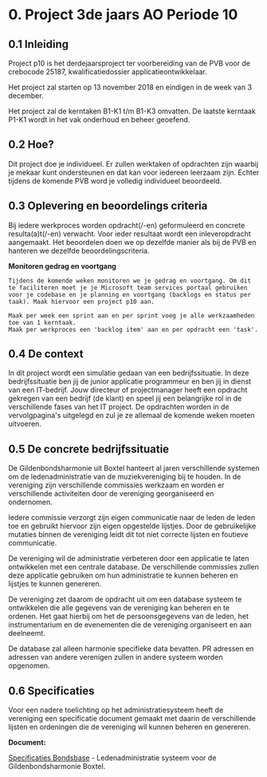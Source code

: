 # 0. Project 3de jaars AO Periode 10

## 0.1 Inleiding

Project p10 is het derdejaarsproject ter voorbereiding van de PVB voor de crebocode 25187, kwalificatiedossier applicatieontwikkelaar.

Het project zal starten op 13 november 2018 en eindigen in de week van 3 december. 

Het project zal de kerntaken B1-K1 t/m B1-K3 omvatten. De laatste kerntaak P1-K1 wordt in het vak onderhoud en beheer geoefend.

## 0.2 Hoe?

Dit project doe je individueel. Er zullen werktaken of opdrachten zijn waarbij je mekaar kunt ondersteunen en dat kan voor iedereen leerzaam zijn. Echter tijdens de komende PVB word je volledig individueel beoordeeld.


## 0.3 Oplevering en beoordelings criteria

Bij iedere werkproces worden opdracht(/-en) geformuleerd en concrete resulta(a)t(/-en) verwacht. Voor ieder resultaat wordt een inleveropdracht aangemaakt. Het beoordelen doen we op dezelfde manier als bij de PVB en hanteren we dezelfde beoordelingscriteria.

__Monitoren gedrag en voortgang__

    Tijdens de komende weken monitoren we je gedrag en voortgang. Om dit te faciliteren moet je je Microsoft team services portaal gebruiken voor je codebase en je planning en voortgang (backlogs en status per taak). Maak hiervoor een project p10 aan.  

    Maak per week een sprint aan en per sprint voeg je alle werkzaamheden toe van 1 kerntaak.
    Maak per werkproces een 'backlog item' aan en per opdracht een 'task'.

## 0.4 De context 

In dit project wordt een simulatie gedaan van een bedrijfssituatie. In deze bedrijfssituatie ben jij de junior applicatie programmeur en ben jij in dienst van een IT-bedrijf.
Jouw directeur of projectmanager heeft een opdracht gekregen van een bedrijf (de klant) en speel jij een belangrijke rol in de verschillende fases van het IT project.
De opdrachten worden in de vervolgpagina's uitgelegd en zul je ze allemaal de komende weken moeten uitvoeren.

## 0.5 De concrete bedrijfssituatie

De Gildenbondsharmonie uit Boxtel hanteert al jaren verschillende systemen om de ledenadministratie van de muziekvereniging bij te houden. In de vereniging zijn verschillende commissies werkzaam en worden er verschillende activiteiten door de vereniging georganiseerd en ondernomen.

Iedere commissie verzorgt zijn eigen communicatie naar de leden de leden toe en gebruikt hiervoor zijn eigen opgestelde lijstjes. Door de gebruikelijke mutaties binnen de vereniging leidt dit tot niet correcte lijsten en foutieve communicatie. 

De vereniging wil de administratie verbeteren door een applicatie te laten ontwikkelen met een centrale database. De verschillende commissies zullen deze applicatie gebruiken om hun administratie te kunnen beheren en lijstjes te kunnen genereren.

De vereniging zet daarom de opdracht uit om een database systeem te ontwikkelen die alle gegevens van de vereniging kan beheren en te ordenen. Het gaat hierbij om het de persoonsgegevens van de leden, het instrumentarium en de evenementen die de vereniging organiseert en aan deelneemt.

De database zal alleen harmonie specifieke data bevatten. PR adressen en adressen van andere verenigen zullen in andere systeem worden opgenomen. 


## 0.6 Specificaties
Voor een nadere toelichting op het administratiesysteem heeft de vereniging een specificatie document gemaakt met daarin de verschillende lijsten en ordeningen die de vereniging wil kunnen beheren en genereren.

**Document:**

[Specificaties Bondsbase](https://elo.kw1c.nl/CMS/Studie/811%20ICT-Academie/811%20VakkenInhoud/%5BB.17%20MUL%5D%20Multidisciplinair%20project/25187%20%C2%A0%20Applicatie-%20en%20mediaontwikkelaar/Periode%2010/Productie/01.%20Reader/ProjectP10.Specificaties.pdf) - Ledenadministratie systeem voor de Gildenbondsharmonie Boxtel.

